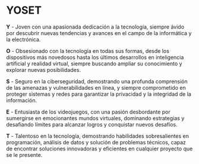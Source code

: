 # YOSET

**Y** - Joven con una apasionada dedicación a la tecnología, siempre ávido por descubrir nuevas tendencias y avances en el campo de la informática y la electrónica.

**O** - Obsesionado con la tecnología en todas sus formas, desde los dispositivos más novedosos hasta los últimos desarrollos en inteligencia artificial y realidad virtual, siempre buscando ampliar su conocimiento y explorar nuevas posibilidades.

**S** - Seguro en la ciberseguridad, demostrando una profunda comprensión de las amenazas y vulnerabilidades en línea, y siempre comprometido en proteger sistemas y redes para garantizar la privacidad y la integridad de la información.

**E** - Entusiasta de los videojuegos, con una pasión desbordante por sumergirse en emocionantes mundos virtuales, dominando estrategias y desafiando límites para alcanzar logros y conquistar nuevos desafíos.

**T** - Talentoso en la tecnología, demostrando habilidades sobresalientes en programación, análisis de datos y solución de problemas técnicos, capaz de encontrar soluciones innovadoras y eficientes en cualquier proyecto que se le presente.
